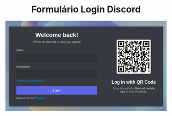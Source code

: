 
<H1 align="center"> Formulário Login Discord </H1>

<img src="https://github.com/thicz/form-discord/blob/master/form.png">

